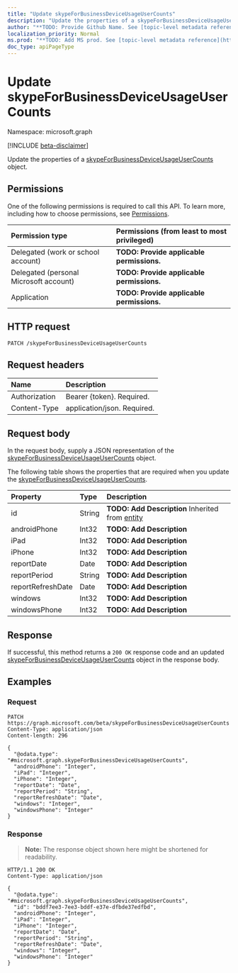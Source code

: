 ```yaml
---
title: "Update skypeForBusinessDeviceUsageUserCounts"
description: "Update the properties of a skypeForBusinessDeviceUsageUserCounts object."
author: "**TODO: Provide Github Name. See [topic-level metadata reference](https://msgo.azurewebsites.net/add/document/guidelines/metadata.html#topic-level-metadata)**"
localization_priority: Normal
ms.prod: "**TODO: Add MS prod. See [topic-level metadata reference](https://msgo.azurewebsites.net/add/document/guidelines/metadata.html#topic-level-metadata)**"
doc_type: apiPageType
---
```


# Update skypeForBusinessDeviceUsageUserCounts
Namespace: microsoft.graph

[!INCLUDE [beta-disclaimer](../../includes/beta-disclaimer.md)]

Update the properties of a [skypeForBusinessDeviceUsageUserCounts](../resources/skypeforbusinessdeviceusageusercounts.md) object.

## Permissions
One of the following permissions is required to call this API. To learn more, including how to choose permissions, see [Permissions](/graph/permissions-reference).

|Permission type|Permissions (from least to most privileged)|
|:---|:---|
|Delegated (work or school account)|**TODO: Provide applicable permissions.**|
|Delegated (personal Microsoft account)|**TODO: Provide applicable permissions.**|
|Application|**TODO: Provide applicable permissions.**|

## HTTP request

<!-- {
  "blockType": "ignored"
}
-->
``` http
PATCH /skypeForBusinessDeviceUsageUserCounts
```

## Request headers
|Name|Description|
|:---|:---|
|Authorization|Bearer {token}. Required.|
|Content-Type|application/json. Required.|

## Request body
In the request body, supply a JSON representation of the [skypeForBusinessDeviceUsageUserCounts](../resources/skypeforbusinessdeviceusageusercounts.md) object.

The following table shows the properties that are required when you update the [skypeForBusinessDeviceUsageUserCounts](../resources/skypeforbusinessdeviceusageusercounts.md).

|Property|Type|Description|
|:---|:---|:---|
|id|String|**TODO: Add Description** Inherited from [entity](../resources/entity.md)|
|androidPhone|Int32|**TODO: Add Description**|
|iPad|Int32|**TODO: Add Description**|
|iPhone|Int32|**TODO: Add Description**|
|reportDate|Date|**TODO: Add Description**|
|reportPeriod|String|**TODO: Add Description**|
|reportRefreshDate|Date|**TODO: Add Description**|
|windows|Int32|**TODO: Add Description**|
|windowsPhone|Int32|**TODO: Add Description**|



## Response

If successful, this method returns a `200 OK` response code and an updated [skypeForBusinessDeviceUsageUserCounts](../resources/skypeforbusinessdeviceusageusercounts.md) object in the response body.

## Examples

### Request
<!-- {
  "blockType": "request",
  "name": "update_skypeforbusinessdeviceusageusercounts"
}
-->
``` http
PATCH https://graph.microsoft.com/beta/skypeForBusinessDeviceUsageUserCounts
Content-Type: application/json
Content-length: 296

{
  "@odata.type": "#microsoft.graph.skypeForBusinessDeviceUsageUserCounts",
  "androidPhone": "Integer",
  "iPad": "Integer",
  "iPhone": "Integer",
  "reportDate": "Date",
  "reportPeriod": "String",
  "reportRefreshDate": "Date",
  "windows": "Integer",
  "windowsPhone": "Integer"
}
```


### Response
>**Note:** The response object shown here might be shortened for readability.
<!-- {
  "blockType": "response",
  "truncated": true
}
-->
``` http
HTTP/1.1 200 OK
Content-Type: application/json

{
  "@odata.type": "#microsoft.graph.skypeForBusinessDeviceUsageUserCounts",
  "id": "bddf7ee3-7ee3-bddf-e37e-dfbde37edfbd",
  "androidPhone": "Integer",
  "iPad": "Integer",
  "iPhone": "Integer",
  "reportDate": "Date",
  "reportPeriod": "String",
  "reportRefreshDate": "Date",
  "windows": "Integer",
  "windowsPhone": "Integer"
}
```

